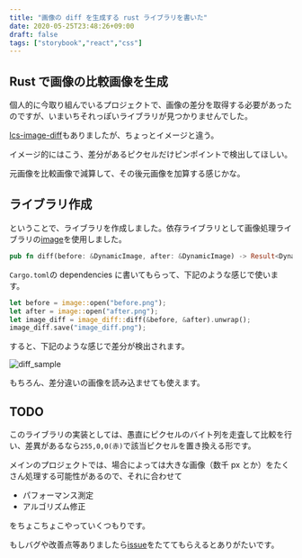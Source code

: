 ```yaml
---
title: "画像の diff を生成する rust ライブラリを書いた"
date: 2020-05-25T23:48:26+09:00
draft: false
tags: ["storybook","react","css"]
---
```


## Rust で画像の比較画像を生成

個人的に今取り組んでいるプロジェクトで、画像の差分を取得する必要があったのですが、いまいちそれっぽいライブラリが見つかりませんでした。

[lcs-image-diff](https://crates.io/crates/lcs-image-diff)もありましたが、ちょっとイメージと違う。

イメージ的にはこう、差分があるピクセルだけピンポイントで検出してほしい。

元画像を比較画像で減算して、その後元画像を加算する感じかな。

## ライブラリ作成

ということで、ライブラリを作成しました。依存ライブラリとして画像処理ライブラリの[image](https://crates.io/crates/image)を使用しました。

<!--more-->

```rust
pub fn diff(before: &DynamicImage, after: &DynamicImage) -> Result<DynamicImage>
```

`Cargo.toml`の dependencies に書いてもらって、下記のような感じで使います。

```rust
let before = image::open("before.png");
let after = image::open("after.png");
let image_diff = image_diff::diff(&before, &after).unwrap();
image_diff.save("image_diff.png");
```

すると、下記のような感じで差分が検出されます。

![diff_sample](/images/20200526/sample.png)

もちろん、差分違いの画像を読み込ませても使えます。

## TODO

このライブラリの実装としては、愚直にピクセルのバイト列を走査して比較を行い、差異があるなら`255,0,0(赤)`で該当ピクセルを置き換える形です。

メインのプロジェクトでは、場合によっては大きな画像（数千 px とか）をたくさん処理する可能性があるので、それに合わせて

- パフォーマンス測定
- アルゴリズム修正

をちょこちょこやっていくつもりです。

もしバグや改善点等ありましたら[issue](https://github.com/zeroclock/image-diff/issues)をたててもらえるとありがたいです。
